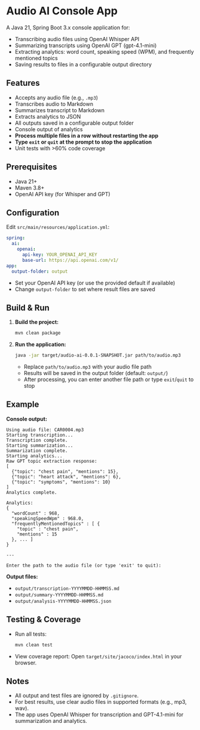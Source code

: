 # Audio AI Console App

A Java 21, Spring Boot 3.x console application for:
- Transcribing audio files using OpenAI Whisper API
- Summarizing transcripts using OpenAI GPT (gpt-4.1-mini)
- Extracting analytics: word count, speaking speed (WPM), and frequently mentioned topics
- Saving results to files in a configurable output directory

## Features
- Accepts any audio file (e.g., `.mp3`)
- Transcribes audio to Markdown
- Summarizes transcript to Markdown
- Extracts analytics to JSON
- All outputs saved in a configurable output folder
- Console output of analytics
- **Process multiple files in a row without restarting the app**
- **Type `exit` or `quit` at the prompt to stop the application**
- Unit tests with >60% code coverage

## Prerequisites
- Java 21+
- Maven 3.8+
- OpenAI API key (for Whisper and GPT)

## Configuration
Edit `src/main/resources/application.yml`:
```yaml
spring:
  ai:
    openai:
      api-key: YOUR_OPENAI_API_KEY
      base-url: https://api.openai.com/v1/
app:
  output-folder: output
```
- Set your OpenAI API key (or use the provided default if available)
- Change `output-folder` to set where result files are saved

## Build & Run
1. **Build the project:**
   ```sh
   mvn clean package
   ```
2. **Run the application:**
   ```sh
   java -jar target/audio-ai-0.0.1-SNAPSHOT.jar path/to/audio.mp3
   ```
   - Replace `path/to/audio.mp3` with your audio file path
   - Results will be saved in the output folder (default: `output/`)
   - After processing, you can enter another file path or type `exit`/`quit` to stop

## Example
**Console output:**
```
Using audio file: CAR0004.mp3
Starting transcription...
Transcription complete.
Starting summarization...
Summarization complete.
Starting analytics...
Raw GPT topic extraction response:
[
  {"topic": "chest pain", "mentions": 15},
  {"topic": "heart attack", "mentions": 6},
  {"topic": "symptoms", "mentions": 10}
]
Analytics complete.

Analytics:
{
  "wordCount" : 968,
  "speakingSpeedWpm" : 968.0,
  "frequentlyMentionedTopics" : [ {
    "topic" : "chest pain",
    "mentions" : 15
  }, ... ]
}

---

Enter the path to the audio file (or type 'exit' to quit):
```

**Output files:**
- `output/transcription-YYYYMMDD-HHMMSS.md`
- `output/summary-YYYYMMDD-HHMMSS.md`
- `output/analysis-YYYYMMDD-HHMMSS.json`

## Testing & Coverage
- Run all tests:
  ```sh
  mvn clean test
  ```
- View coverage report:
  Open `target/site/jacoco/index.html` in your browser.

## Notes
- All output and test files are ignored by `.gitignore`.
- For best results, use clear audio files in supported formats (e.g., mp3, wav).
- The app uses OpenAI Whisper for transcription and GPT-4.1-mini for summarization and analytics. 